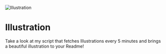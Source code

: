 ![Illustration](https://i.redd.it/j6xwcybkaypb1.png?width=100&height=100)

# Illustration
Take a look at my script that fetches Illustrations every 5 minutes and brings a beautiful illustration to your Readme!